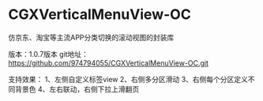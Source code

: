 # CGXVerticalMenuView-OC

仿京东、淘宝等主流APP分类切换的滚动视图的封装库

版本：1.0.7版本
git地址：https://github.com/974794055/CGXVerticalMenuView-OC.git

支持效果：
1、左侧自定义标签view
2、右侧多分区滑动
3、右侧每个分区定义不同背景色
4、左右联动，右侧下拉上滑翻页

